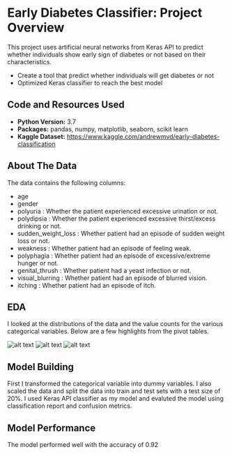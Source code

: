 # Early Diabetes Classifier: Project Overview
This project uses artificial neural networks from Keras API to predict whether individuals show early sign of diabetes or not based on their characteristics.
* Create a tool that predict whether individuals will get diabetes or not 
* Optimized Keras classifier to reach the best model
## Code and Resources Used
* **Python Version:** 3.7
* **Packages:** pandas, numpy, matplotlib, seaborn, scikit learn
* **Kaggle Dataset:** https://www.kaggle.com/andrewmvd/early-diabetes-classification
## About The Data
The data contains the following columns:
* age
* gender
* polyuria : Whether the patient experienced excessive urination or not.
* polydipsia : Whether the patient experienced excessive thirst/excess drinking or not.
* sudden_weight_loss : Whether patient had an episode of sudden weight loss or not.
* weakness : Whether patient had an episode of feeling weak.
* polyphagia : Whether patient had an episode of excessive/extreme hunger or not.
* genital_thrush : Whether patient had a yeast infection or not.
* visual_blurring : Whether patient had an episode of blurred vision.
* itching : Whether patient had an episode of itch.

## EDA
I looked at the distributions of the data and the value counts for the various categorical variables. Below are a few highlights from the pivot tables.

![alt text](https://github.com/panasak/Deep-learning-placeholder/blob/main/eda/corr.png)
![alt text](https://github.com/panasak/Deep-learning-placeholder/blob/main/eda/count.png)
![alt text](https://github.com/panasak/Deep-learning-placeholder/blob/main/eda/dist.png)

## Model Building
First I transformed the categorical variable into dummy variables. I also scaled the data and split the data into train and test sets with a test size of 20%.
I used Keras API classifier as my model and evaluted the model using classification report and confusion metrics.

## Model Performance
The model performed well with the accuracy of 0.92
